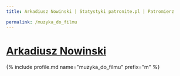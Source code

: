 ```yaml
---
title: Arkadiusz Nowinski | Statystyki patronite.pl | Patromierz

permalink: /muzyka_do_filmu
---
```


# [Arkadiusz Nowinski](https://patronite.pl/muzyka_do_filmu)

{% include profile.md name="muzyka_do_filmu" prefix="m" %}
